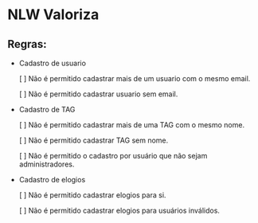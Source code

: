 # NLW Valoriza

## Regras: 

- Cadastro de usuario
  
  [ ] Não é permitido cadastrar mais de um usuario com o mesmo email.

  [ ] Não é permitido cadastrar usuario sem email.

- Cadastro de TAG

  [ ] Não é permitido cadastrar mais de uma TAG com o mesmo nome.

  [ ] Não é permitido cadastrar TAG sem nome.

  [ ] Não é permitido o cadastro por usuário que não sejam administradores.

- Cadastro de elogios

  [ ] Não é permitido cadastrar elogios para si.
  
  [ ] Não é permitido cadastrar elogios para usuários inválidos.
